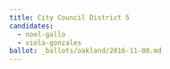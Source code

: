 ```yaml
---
title: City Council District 5
candidates:
  - noel-gallo
  - viola-gonzales
ballot: _ballots/oakland/2016-11-08.md
---
```

